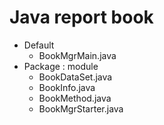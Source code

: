 # Java report book

- Default
  - BookMgrMain.java
- Package : module
  - BookDataSet.java
  - BookInfo.java
  - BookMethod.java
  - BookMgrStarter.java
